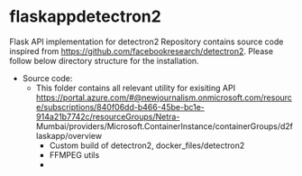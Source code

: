 # flaskappdetectron2
Flask API implementation for detectron2
Repository contains source code inspired from https://github.com/facebookresearch/detectron2. Please follow below directory structure for the installation.
* Source code:
  * This folder contains all relevant utility for exisiting API
  https://portal.azure.com/#@newjournalism.onmicrosoft.com/resource/subscriptions/840f06dd-b466-45be-bc1e-914a21b7742c/resourceGroups/Netra-  Mumbai/providers/Microsoft.ContainerInstance/containerGroups/d2flaskapp/overview
    * Custom build of detectron2, docker_files/detectron2
    * FFMPEG utils
    * 

